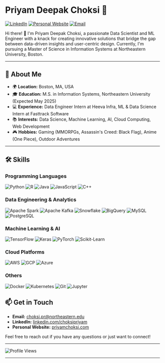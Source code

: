 # Priyam Deepak Choksi 🌟

[![LinkedIn](https://img.shields.io/badge/LinkedIn-blue?style=flat&logo=linkedin&logoColor=white)](https://linkedin.com/choksipriyam)
[![Personal Website](https://img.shields.io/badge/Website-pink?style=flat&logo=google-chrome&logoColor=white)](https://priyamchoksi.com)
[![Email](https://img.shields.io/badge/Email-red?style=flat&logo=gmail&logoColor=white)](mailto:choksi.pr@northeastern.edu)

Hi there! 👋 I'm Priyam Deepak Choksi, a passionate Data Scientist and ML Engineer with a knack for creating innovative solutions that bridge the gap between data-driven insights and user-centric design. Currently, I'm pursuing a Master of Science in Information Systems at Northeastern University, Boston.

---

## 🚀 About Me

- 🌍 **Location:** Boston, MA, USA
- 🎓 **Education:** M.S. in Information Systems, Northeastern University (Expected May 2025)
- 💻 **Experience:** Data Engineer Intern at Heeva Infra, ML & Data Science Intern at Fasttrack Software
- 📚 **Interests:** Data Science, Machine Learning, AI, Cloud Computing, Web Development
- 🎮 **Hobbies:** Gaming (MMORPGs, Assassin's Creed: Black Flag), Anime (One Piece), Outdoor Adventures

---

## 🛠️ Skills

### Programming Languages
![Python](https://img.shields.io/badge/Python-blue?style=flat&logo=python&logoColor=white)
![R](https://img.shields.io/badge/R-blue?style=flat&logo=r&logoColor=white)
![Java](https://img.shields.io/badge/Java-orange?style=flat&logo=java&logoColor=white)
![JavaScript](https://img.shields.io/badge/JavaScript-yellow?style=flat&logo=javascript&logoColor=white)
![C++](https://img.shields.io/badge/C++-blue?style=flat&logo=c%2B%2B&logoColor=white)

### Data Engineering & Analytics
![Apache Spark](https://img.shields.io/badge/Apache%20Spark-red?style=flat&logo=apachespark&logoColor=white)
![Apache Kafka](https://img.shields.io/badge/Apache%20Kafka-black?style=flat&logo=apachekafka&logoColor=white)
![Snowflake](https://img.shields.io/badge/Snowflake-blue?style=flat&logo=snowflake&logoColor=white)
![BigQuery](https://img.shields.io/badge/BigQuery-blue?style=flat&logo=googlecloud&logoColor=white)
![MySQL](https://img.shields.io/badge/MySQL-blue?style=flat&logo=mysql&logoColor=white)
![PostgreSQL](https://img.shields.io/badge/PostgreSQL-blue?style=flat&logo=postgresql&logoColor=white)

### Machine Learning & AI
![TensorFlow](https://img.shields.io/badge/TensorFlow-orange?style=flat&logo=tensorflow&logoColor=white)
![Keras](https://img.shields.io/badge/Keras-red?style=flat&logo=keras&logoColor=white)
![PyTorch](https://img.shields.io/badge/PyTorch-red?style=flat&logo=pytorch&logoColor=white)
![Scikit-Learn](https://img.shields.io/badge/Scikit--Learn-orange?style=flat&logo=scikit-learn&logoColor=white)

### Cloud Platforms
![AWS](https://img.shields.io/badge/AWS-black?style=flat&logo=amazonaws&logoColor=white)
![GCP](https://img.shields.io/badge/GCP-blue?style=flat&logo=googlecloud&logoColor=white)
![Azure](https://img.shields.io/badge/Azure-blue?style=flat&logo=microsoftazure&logoColor=white)

### Others
![Docker](https://img.shields.io/badge/Docker-blue?style=flat&logo=docker&logoColor=white)
![Kubernetes](https://img.shields.io/badge/Kubernetes-blue?style=flat&logo=kubernetes&logoColor=white)
![Git](https://img.shields.io/badge/Git-black?style=flat&logo=git&logoColor=white)
![Jupyter](https://img.shields.io/badge/Jupyter-orange?style=flat&logo=jupyter&logoColor=white)

## 📫 Get in Touch

- **Email:** [choksi.pr@northeastern.edu](mailto:choksi.pr@northeastern.edu)
- **LinkedIn:** [linkedin.com/choksipriyam](https://linkedin.com/choksipriyam)
- **Personal Website:** [priyamchoksi.com](https://priyamchoksi.com)

Feel free to reach out if you have any questions or just want to connect!

---

![Profile Views](https://komarev.com/ghpvc/?username=priyamchoksi&color=blue)

---
